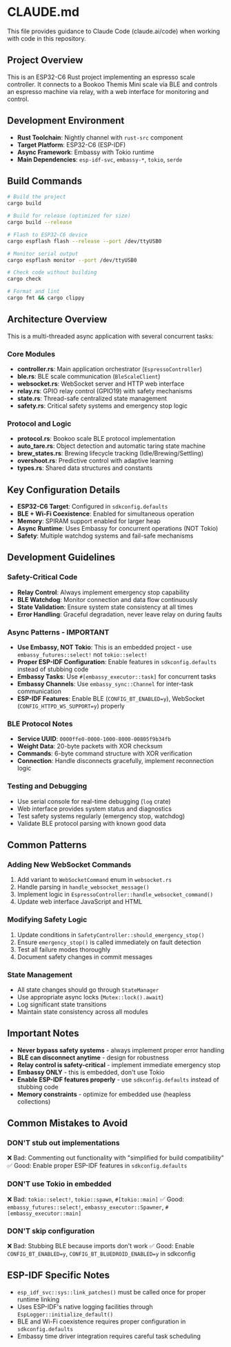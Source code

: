 # CLAUDE.md

This file provides guidance to Claude Code (claude.ai/code) when working with code in this repository.

## Project Overview

This is an ESP32-C6 Rust project implementing an espresso scale controller. It connects to a Bookoo Themis Mini scale via BLE and controls an espresso machine via relay, with a web interface for monitoring and control.

## Development Environment

- **Rust Toolchain**: Nightly channel with `rust-src` component
- **Target Platform**: ESP32-C6 (ESP-IDF)
- **Async Framework**: Embassy with Tokio runtime
- **Main Dependencies**: `esp-idf-svc`, `embassy-*`, `tokio`, `serde`

## Build Commands

```bash
# Build the project
cargo build

# Build for release (optimized for size)
cargo build --release

# Flash to ESP32-C6 device
cargo espflash flash --release --port /dev/ttyUSB0

# Monitor serial output
cargo espflash monitor --port /dev/ttyUSB0

# Check code without building
cargo check

# Format and lint
cargo fmt && cargo clippy
```

## Architecture Overview

This is a multi-threaded async application with several concurrent tasks:

### Core Modules
- **controller.rs**: Main application orchestrator (`EspressoController`)
- **ble.rs**: BLE scale communication (`BleScaleClient`)
- **websocket.rs**: WebSocket server and HTTP web interface
- **relay.rs**: GPIO relay control (GPIO19) with safety mechanisms
- **state.rs**: Thread-safe centralized state management
- **safety.rs**: Critical safety systems and emergency stop logic

### Protocol and Logic
- **protocol.rs**: Bookoo scale BLE protocol implementation
- **auto_tare.rs**: Object detection and automatic taring state machine
- **brew_states.rs**: Brewing lifecycle tracking (Idle/Brewing/Settling)
- **overshoot.rs**: Predictive control with adaptive learning
- **types.rs**: Shared data structures and constants

## Key Configuration Details

- **ESP32-C6 Target**: Configured in `sdkconfig.defaults`
- **BLE + Wi-Fi Coexistence**: Enabled for simultaneous operation
- **Memory**: SPIRAM support enabled for larger heap
- **Async Runtime**: Uses Embassy for concurrent operations (NOT Tokio)
- **Safety**: Multiple watchdog systems and fail-safe mechanisms

## Development Guidelines

### Safety-Critical Code
- **Relay Control**: Always implement emergency stop capability
- **BLE Watchdog**: Monitor connection and data flow continuously
- **State Validation**: Ensure system state consistency at all times
- **Error Handling**: Graceful degradation, never leave relay on during faults

### Async Patterns - IMPORTANT
- **Use Embassy, NOT Tokio**: This is an embedded project - use `embassy_futures::select!` not `tokio::select!`
- **Proper ESP-IDF Configuration**: Enable features in `sdkconfig.defaults` instead of stubbing code
- **Embassy Tasks**: Use `#[embassy_executor::task]` for concurrent tasks
- **Embassy Channels**: Use `embassy_sync::Channel` for inter-task communication
- **ESP-IDF Features**: Enable BLE (`CONFIG_BT_ENABLED=y`), WebSocket (`CONFIG_HTTPD_WS_SUPPORT=y`) properly

### BLE Protocol Notes
- **Service UUID**: `0000ffe0-0000-1000-8000-00805f9b34fb`
- **Weight Data**: 20-byte packets with XOR checksum
- **Commands**: 6-byte command structure with XOR verification
- **Connection**: Handle disconnects gracefully, implement reconnection logic

### Testing and Debugging
- Use serial console for real-time debugging (`log` crate)
- Web interface provides system status and diagnostics
- Test safety systems regularly (emergency stop, watchdog)
- Validate BLE protocol parsing with known good data

## Common Patterns

### Adding New WebSocket Commands
1. Add variant to `WebSocketCommand` enum in `websocket.rs`
2. Handle parsing in `handle_websocket_message()`
3. Implement logic in `EspressoController::handle_websocket_command()`
4. Update web interface JavaScript and HTML

### Modifying Safety Logic
1. Update conditions in `SafetyController::should_emergency_stop()`
2. Ensure `emergency_stop()` is called immediately on fault detection
3. Test all failure modes thoroughly
4. Document safety changes in commit messages

### State Management
- All state changes should go through `StateManager`
- Use appropriate async locks (`Mutex::lock().await`)
- Log significant state transitions
- Maintain state consistency across all modules

## Important Notes

- **Never bypass safety systems** - always implement proper error handling
- **BLE can disconnect anytime** - design for robustness
- **Relay control is safety-critical** - implement immediate emergency stop
- **Embassy ONLY** - this is embedded, don't use Tokio
- **Enable ESP-IDF features properly** - use `sdkconfig.defaults` instead of stubbing code
- **Memory constraints** - optimize for embedded use (heapless collections)

## Common Mistakes to Avoid

### DON'T stub out implementations
❌ Bad: Commenting out functionality with "simplified for build compatibility"
✅ Good: Enable proper ESP-IDF features in `sdkconfig.defaults`

### DON'T use Tokio in embedded
❌ Bad: `tokio::select!`, `tokio::spawn`, `#[tokio::main]`
✅ Good: `embassy_futures::select!`, `embassy_executor::Spawner`, `#[embassy_executor::main]`

### DON'T skip configuration
❌ Bad: Stubbing BLE because imports don't work
✅ Good: Enable `CONFIG_BT_ENABLED=y`, `CONFIG_BT_BLUEDROID_ENABLED=y` in sdkconfig

## ESP-IDF Specific Notes

- `esp_idf_svc::sys::link_patches()` must be called once for proper runtime linking
- Uses ESP-IDF's native logging facilities through `EspLogger::initialize_default()`
- BLE and Wi-Fi coexistence requires proper configuration in `sdkconfig.defaults`
- Embassy time driver integration requires careful task scheduling